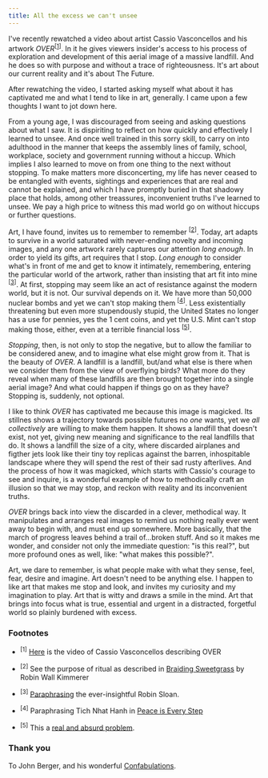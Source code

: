 ```yaml
---
title: All the excess we can't unsee
---
```


I've recently rewatched a video about artist Cassio Vasconcellos and his artwork _OVER_<sup>[[1](#footnotes)]</sup>. In it he gives viewers insider's access to his process of exploration and development of this aerial image of a massive landfill. And he does so with purpose and without a trace of righteousness. It's art about our current reality and it's about The Future.

After rewatching the video, I started asking myself what about it has captivated me and what I tend to like in art, generally. I came upon a few thoughts I want to jot down here.

From a young age, I was discouraged from seeing and asking questions about what I saw. It is dispiriting to reflect on how quickly and effectively I learned to unsee. And once well trained in this sorry skill, to carry on into adulthood in the manner that keeps the assembly lines of family, school, workplace, society and government running without a hiccup. Which implies I also learned to move on from one thing to the next without stopping. To make matters more disconcerting, my life has never ceased to be entangled with events, sightings and experiences that are real and cannot be explained, and which I have promptly buried in that shadowy place that holds, among other treassures, inconvenient truths I've learned to unsee. We pay a high price to witness this mad world go on without hiccups or further questions.

Art, I have found, invites us to remember to remember <sup>[[2](#footnotes)]</sup>. Today, art adapts to survive in a world saturated with never-ending novelty and incoming images, and any one artwork rarely captures our attention _long enough_. In order to yield its gifts, art requires that I stop. _Long enough_ to consider what's in front of me and get to know it intimately, remembering, entering the particular world of the artwork, rather than insisting that art fit into mine <sup>[[3](#footnotes)]</sup>. At first, stopping may seem like an act of resistance against the modern world, but it is not. Our survival depends on it. We have more than 50,000 nuclear bombs and yet we can't stop making them <sup>[[4](#footnotes)]</sup>. Less existentially threatening but even more stupendously stupid, the United States no longer has a use for pennies, yes the 1 cent coins, and yet the U.S. Mint can't stop making those, either, even at a terrible financial loss <sup>[[5](#footnotes)]</sup>.

_Stopping_, then, is not only to stop the negative, but to allow the familiar to be considered anew, and to imagine what else might grow from it. That is the beauty of _OVER_. A landfill is a landfill, but/and what else is there when we consider them from the view of overflying birds? What more do they reveal when many of these landfills are then brought together into a single aerial image? And what could happen if things go on as they have? Stopping is, suddenly, not optional.

I like to think _OVER_ has captivated me because this image is magicked. Its stillnes shows a trajectory towards possible futures no _one_ wants, yet we _all collectively_ are willing to make them happen. It shows a landfill that doesn't exist, not yet, giving new meaning and significance to the real landfills that do. It shows a landfill the size of a city, where discarded airplanes and figther jets look like their tiny toy replicas against the barren, inhospitable landscape where they will spend the rest of their sad rusty afterlives. And the process of how it was magicked, which starts with Cassio's courage to see and inquire, is a wonderful example of how to methodically craft an illusion so that we may stop, and reckon with reality and its inconvenient truths.

_OVER_ brings back into view the discarded in a clever, methodical way. It manipulates and arranges real images to remind us nothing really ever went away to begin with, and must end up somewhere. More basically, that the march of progress leaves behind a trail of...broken stuff. And so it makes me wonder, and consider not only the immediate question: "is this real?", but more profound ones as well, like: "what makes this possible?".

Art, we dare to remember, is what people make with what they sense, feel, fear, desire and imagine. Art doesn't need to be anything else. I happen to like art that makes me stop and look, and invites my curiosity and my imagination to play. Art that is witty and draws a smile in the mind. Art that brings into focus what is true, essential and urgent in a distracted, forgetful world so plainly burdened with excess.

### <a name="footnotes"></a>Footnotes

- <sup>[1]</sup> [Here](https://www.youtube.com/watch?v=7BHX8V49Ixg&ab_channel=CassioVasconcellos) is the video of Cassio Vasconcellos describing OVER</li>

- <sup>[2]</sup> See the purpose of ritual as described in [Braiding Sweetgrass](https://bookshop.org/p/books/braiding-sweetgrass-robin-wall-kimmerer/16712606?gad_source=1&gclid=EAIaIQobChMIrOu3p8zZiQMVizcIBR3nKizqEAAYASAAEgK6EPD_BwE) by Robin Wall Kimmerer

- <sup>[3]</sup> [Paraphrasing](<https://www.robinsloan.com/newsletters/like-likes-like/#:~:text=What%20happened%20(and%20this%20always%20presages%20a%20good%20expe%C2%ADri%C2%ADence%20with%20art)%20was%20that%20I%C2%A0surrendered%20to%20the%20strangeness%2C%20and%20the%20strange%C2%ADness%20started%20to%20make%20sense.%20I%C2%A0entered%20OOF%E2%80%99s%20world%2C%20rather%20than%20insisting%20the%20band%20fit%20into%20mine%2C%20which%20is%2C%20of%20course%2C%20the%20demand%20of%20the%20Spotify%C2%A0playlist>) the ever-insightful Robin Sloan.

- <sup>[4]</sup> Paraphrasing Tich Nhat Hanh in [Peace is Every Step](https://bookshop.org/p/books/peace-is-every-step-the-path-of-mindfulness-in-everyday-life-thich-nhat-hanh/8356129)

- <sup>[5]</sup> This a [real and absurd problem](https://www.nytimes.com/2024/09/01/magazine/worthless-pennies-united-states-economy.html).

### <a name="thank-you"></a>Thank you

To John Berger, and his wonderful [Confabulations](https://uk.bookshop.org/p/books/confabulations-john-berger/4612711).
